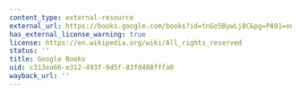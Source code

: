 ```yaml
---
content_type: external-resource
external_url: https://books.google.com/books?id=tnGo5BywLj8C&pg=PA91=onepage#v=onepage&q&f=false
has_external_license_warning: true
license: https://en.wikipedia.org/wiki/All_rights_reserved
status: ''
title: Google Books
uid: c313ea66-e312-493f-9d5f-83fd408fffa0
wayback_url: ''
---
```

